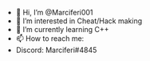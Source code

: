 - 👋 Hi, I’m @Marciferi001
- 👀 I’m interested in Cheat/Hack making
- 🌱 I’m currently learning C++
- 📫 How to reach me:
- Discord: Marciferi#4845
